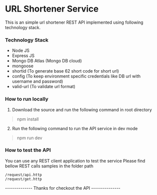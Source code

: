 # URL Shortener Service

This is an simple url shortener REST API implemented using following technology stack.

### Technology Stack

- Node JS
- Express JS
- Mongo DB Atlas (Mongo DB cloud)
- mongoose
- shortid (To generate base 62 short code for short url)
- config (To keep environment specific credentials like DB url with username and password)
- valid-url (To validate url format)

### How to run locally

1. Download the source and run the following command in root directory

> npm install

2. Run the following command to run the API service in dev mode

> npm run dev

### How to test the API

You can use any REST client application to test the service
Please find bellow REST calls samples in the folder path

```
/request/api.http
/request/get.http
```

-------------- Thanks for checkout the API ---------------
